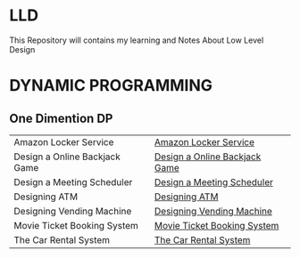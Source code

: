 # LLD
This Repository will contains my learning and Notes About Low Level Design


# DYNAMIC PROGRAMMING

<h2>One Dimention DP</h2>


<table>
  <tr>
    <td > Amazon Locker Service</td>
    <td> <a href="https://github.com/reeteshk/LLD/blob/main/Amazon%20Locker%20Service.pdf"> Amazon Locker Service</a></td>
  </tr>
    <tr>
    <td> Design a Online Backjack Game</td>
    <td> <a href="https://github.com/reeteshk/LLD/blob/main/Design%20An%20Online%20Blackjack%20Game.pdf"> Design a Online Backjack Game</a></td>
  </tr>
   <tr>
    <td > Design a Meeting Scheduler</td>
    <td> <a href="https://github.com/reeteshk/LLD/blob/main/Designing%20A%20Meeting%20Scheduler.pdf"> Design a Meeting Scheduler</a></td>
  </tr>
   <tr>
    <td > Designing ATM</td>
    <td> <a href="https://github.com/reeteshk/LLD/blob/main/Designing%20ATM.pdf"> Designing ATM</a></td>
  </tr>
   <tr>
    <td > Designing Vending Machine</td>
    <td> <a href="https://github.com/reeteshk/LLD/blob/main/Designing%20Vending%20Machine.pdf"> Designing Vending Machine</a></td>
  </tr>
  <tr>
    <td > Movie Ticket Booking System</td>
    <td> <a href="https://github.com/reeteshk/LLD/blob/main/Movie%20Ticket%20Booking%20System.pdf"> Movie Ticket Booking System</a></td>
  </tr>
   <tr>
    <td > The Car Rental System </td>
    <td> <a href="https://github.com/reeteshk/LLD/blob/main/The%20Car%20Rental%20System.pdf"> The Car Rental System </a></td>
  </tr>
</table>

